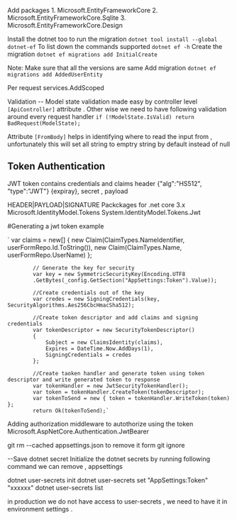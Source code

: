 Add packages 
    1. Microsoft.EntityFrameworkCore
    2. Microsoft.EntityFrameworkCore.Sqlite
    3. Microsoft.EntityFrameworkCore.Design

Install the dotnet too to run the migration 
`dotnet tool install --global dotnet-ef`
To list down the commands supported
`dotnet ef -h` 
Create the migration `dotnet ef migrations add InitialCreate`

Note: Make sure that all the versions are same 
Add migration 
`dotnet ef migrations add AddedUserEntity`

Per request 
services.AddScoped

Validation
-- Model state validation made easy by controller level `[ApiController]` attribute . Other wise we need to have following validation around every request handler 
`if (!ModelState.IsValid)
                return BadRequest(ModelState);`


Attribute `[FromBody]` helps in identifying where to read the input from , unfortunately this will set all string to emptry string by default instead of null 

Token Authentication 
---------------------
JWT token contains credentials and claims 
header {"alg":"HS512", "type":"JWT"} {expiray}, secret , payload

HEADER|PAYLOAD|SIGNATURE 
Packckages for .net core 3.x
Microsoft.IdentityModel.Tokens
System.IdentityModel.Tokens.Jwt

#Generating a jwt token example 

`  var claims = new[]
            {
                new Claim(ClaimTypes.NameIdentifier, userFormRepo.Id.ToString()),
                new Claim(ClaimTypes.Name, userFormRepo.UserName)
            };

            // Generate the key for security 
            var key = new SymmetricSecurityKey(Encoding.UTF8
            .GetBytes(_config.GetSection("AppSettings:Token").Value));

            //Create credentials out of the key 
            var credes = new SigningCredentials(key, SecurityAlgorithms.Aes256CbcHmacSha512);

            //Create token descriptor and add claims and signing credentials
            var tokenDescriptor = new SecurityTokenDescriptor()
            {
                Subject = new ClaimsIdentity(claims),
                Expires = DateTime.Now.AddDays(1),
                SigningCredentials = credes
            };

            //Create taoken handler and generate token using token descriptor and write generated token to response 
            var tokenHandler = new JwtSecurityTokenHandler();
            var token = tokenHandler.CreateToken(tokenDescriptor);
            var tokenToSend = new { token = tokenHandler.WriteToken(token) };
            return Ok(tokenToSend);`


Adding authorization middleware to autothorize using the token 
Microsoft.AspNetCore.Authentication.JwtBearer

git rm --cached appsettings.json to remove it form git ignore 

--Save dotnet secret 
Initialize the dotnet secrets by running following command 
we can remove , appsettings 

dotnet user-secrets init
dotnet user-secrets set "AppSettings:Token" "xxxxxx"
dotnet user-secrets list

in production we do not have access to user-secrets  , we need to have it in environment settings .